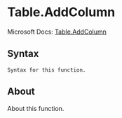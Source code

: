 ---
---

# Table.AddColumn

Microsoft Docs: [Table.AddColumn](https://docs.microsoft.com/en-us/powerquery-m/table-addcolumn)

## Syntax

```powerquery-m
Syntax for this function.
```

## About

About this function.

